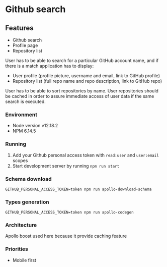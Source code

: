 # Github search
## Features
- Github search
- Profile page
- Repository list

User has to be able to search for a particular GitHub account name, and if there is
a match application has to display:
- User profile (profile picture, username and email, link to GitHub profile)
- Repository list (full repo name and repo description, link to GitHub repo)

User has to be able to sort repositories by name.
User repositories should be cached in order to assure immediate access of user
data if the same search is executed.

### Environment
- Node version v12.18.2
- NPM 6.14.5

### Running
1. Add your Github personal access token with `read:user` and `user:email` scopes
2. Start development server by running
`npm run start`
### Schema download
`GITHUB_PERSONAL_ACCESS_TOKEN=token npm run apollo-download-schema`
### Types generation
`GITHUB_PERSONAL_ACCESS_TOKEN=token npm run apollo-codegen`
### Architecture
Apollo boost used here because it provide caching feature
### Priorities
- Mobile first
